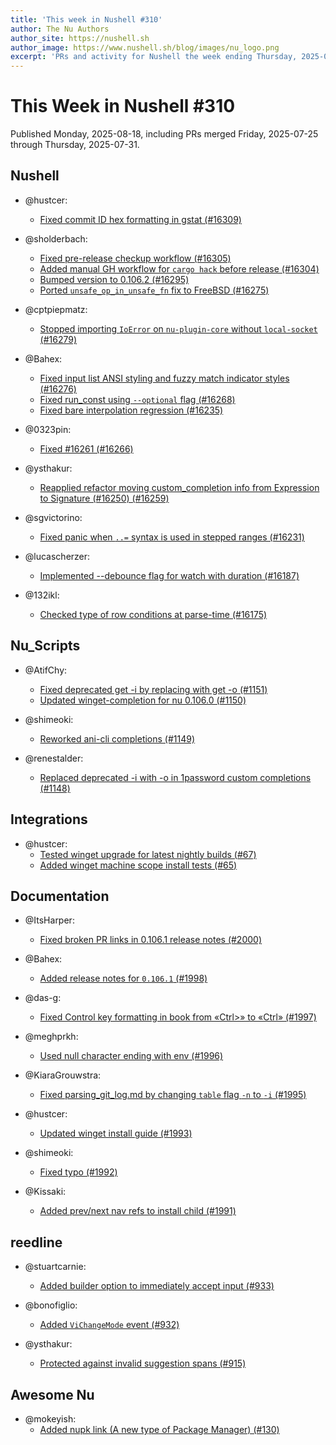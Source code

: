 ```yaml
---
title: 'This week in Nushell #310'
author: The Nu Authors
author_site: https://nushell.sh
author_image: https://www.nushell.sh/blog/images/nu_logo.png
excerpt: 'PRs and activity for Nushell the week ending Thursday, 2025-07-31'
---
```


# This Week in Nushell #310

Published Monday, 2025-08-18, including PRs merged Friday, 2025-07-25 through Thursday, 2025-07-31.

## Nushell

- @hustcer:

  - [Fixed commit ID hex formatting in gstat (#16309)](https://github.com/nushell/nushell/pull/16309)

- @sholderbach:

  - [Fixed pre-release checkup workflow (#16305)](https://github.com/nushell/nushell/pull/16305)
  - [Added manual GH workflow for `cargo hack` before release (#16304)](https://github.com/nushell/nushell/pull/16304)
  - [Bumped version to 0.106.2 (#16295)](https://github.com/nushell/nushell/pull/16295)
  - [Ported `unsafe_op_in_unsafe_fn` fix to FreeBSD (#16275)](https://github.com/nushell/nushell/pull/16275)

- @cptpiepmatz:

  - [Stopped importing `IoError` on `nu-plugin-core` without `local-socket` (#16279)](https://github.com/nushell/nushell/pull/16279)

- @Bahex:

  - [Fixed input list ANSI styling and fuzzy match indicator styles (#16276)](https://github.com/nushell/nushell/pull/16276)
  - [Fixed run_const using `--optional` flag (#16268)](https://github.com/nushell/nushell/pull/16268)
  - [Fixed bare interpolation regression (#16235)](https://github.com/nushell/nushell/pull/16235)

- @0323pin:

  - [Fixed #16261 (#16266)](https://github.com/nushell/nushell/pull/16266)

- @ysthakur:

  - [Reapplied refactor moving custom_completion info from Expression to Signature (#16250) (#16259)](https://github.com/nushell/nushell/pull/16259)

- @sgvictorino:

  - [Fixed panic when `..=` syntax is used in stepped ranges (#16231)](https://github.com/nushell/nushell/pull/16231)

- @lucascherzer:

  - [Implemented --debounce flag for watch with duration (#16187)](https://github.com/nushell/nushell/pull/16187)

- @132ikl:
  - [Checked type of row conditions at parse-time (#16175)](https://github.com/nushell/nushell/pull/16175)

## Nu_Scripts

- @AtifChy:

  - [Fixed deprecated get -i by replacing with get -o (#1151)](https://github.com/nushell/nu_scripts/pull/1151)
  - [Updated winget-completion for nu 0.106.0 (#1150)](https://github.com/nushell/nu_scripts/pull/1150)

- @shimeoki:

  - [Reworked ani-cli completions (#1149)](https://github.com/nushell/nu_scripts/pull/1149)

- @renestalder:
  - [Replaced deprecated -i with -o in 1password custom completions (#1148)](https://github.com/nushell/nu_scripts/pull/1148)

## Integrations

- @hustcer:
  - [Tested winget upgrade for latest nightly builds (#67)](https://github.com/nushell/integrations/pull/67)
  - [Added winget machine scope install tests (#65)](https://github.com/nushell/integrations/pull/65)

## Documentation

- @ItsHarper:

  - [Fixed broken PR links in 0.106.1 release notes (#2000)](https://github.com/nushell/nushell.github.io/pull/2000)

- @Bahex:

  - [Added release notes for `0.106.1` (#1998)](https://github.com/nushell/nushell.github.io/pull/1998)

- @das-g:

  - [Fixed Control key formatting in book from «Ctrl>» to «Ctrl» (#1997)](https://github.com/nushell/nushell.github.io/pull/1997)

- @meghprkh:

  - [Used null character ending with env (#1996)](https://github.com/nushell/nushell.github.io/pull/1996)

- @KiaraGrouwstra:

  - [Fixed parsing_git_log.md by changing `table` flag `-n` to `-i` (#1995)](https://github.com/nushell/nushell.github.io/pull/1995)

- @hustcer:

  - [Updated winget install guide (#1993)](https://github.com/nushell/nushell.github.io/pull/1993)

- @shimeoki:

  - [Fixed typo (#1992)](https://github.com/nushell/nushell.github.io/pull/1992)

- @Kissaki:
  - [Added prev/next nav refs to install child (#1991)](https://github.com/nushell/nushell.github.io/pull/1991)

## reedline

- @stuartcarnie:

  - [Added builder option to immediately accept input (#933)](https://github.com/nushell/reedline/pull/933)

- @bonofiglio:

  - [Added `ViChangeMode` event (#932)](https://github.com/nushell/reedline/pull/932)

- @ysthakur:
  - [Protected against invalid suggestion spans (#915)](https://github.com/nushell/reedline/pull/915)

## Awesome Nu

- @mokeyish:
  - [Added nupk link (A new type of Package Manager) (#130)](https://github.com/nushell/awesome-nu/pull/130)
